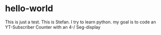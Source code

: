# hello-world
This is just a test.
This is Stefan. I try to learn python. my goal is to code an YT-Subscriber Counter with an 4-/ Seg-display


